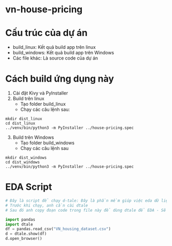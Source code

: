 # vn-house-pricing

# Cấu trúc của dự án
- build_linux: Kết quả build app trên linux
- build_windows: Kết quả build app trên Windows
- Các file khác: Là source code của dự án

# Cách build ứng dụng này
1. Cài đặt Kivy và PyInstaller
2. Build trên linux
    - Tạo folder build_linux
    - Chạy các câu lệnh sau:
```shell
mkdir dist_linux
cd dist_linux
../venv/bin/python3 -m PyInstaller ../house-pricing.spec
```
3. Build trên Windows
    - Tạo folder build_windows
    - Chạy các câu lệnh sau
```shell
mkdir dist_windows
cd dist_windows
../venv/bin/python3 -m PyInstaller ../house-pricing.spec
```

# EDA Script
```python
# Đây là script để chạy d-tale: Đây là phần mềm giúp việc eda dữ liệu đơn giản hơn
# Trước khi chạy, anh cần cài dtale
# Sau đó anh copy đoạn code trong file này để dùng dtale để EDA - Sẽ dễ hơn.

import pandas
import dtale
df = pandas.read_csv("VN_housing_dataset.csv")
d = dtale.show(df)
d.open_browser()
```